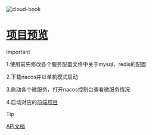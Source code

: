 ![cloud-book](https://socialify.git.ci/caolib/cloud-book/image?description=1&descriptionEditable=%E5%9B%BE%E4%B9%A6%E5%80%9F%E9%98%85%E7%AE%A1%E7%90%86%E7%B3%BB%E7%BB%9F%20%E5%BE%AE%E6%9C%8D%E5%8A%A1%E5%AE%9E%E7%8E%B0&font=Source%20Code%20Pro&language=1&logo=https%3A%2F%2Fs2.loli.net%2F2024%2F06%2F02%2FwuJknzxaFigDSdL.gif&name=1&owner=1&pattern=Circuit%20Board&theme=Auto)

# [项目预览](https://clbbook.pages.dev)

> [!important]
> 1.使用前先修改各个服务配置文件中关于mysql、redis的配置
> 
> 2.下载nacos并以单机模式启动
> 
> 3.启动各个微服务，打开nacos控制台查看微服务情况
> 
> 4.启动对应的[前端项目](https://github.com/caolib/cloud-book-frontend)
> 

> [!tip]
> [API文档](https://ikunc.apifox.cn/)
